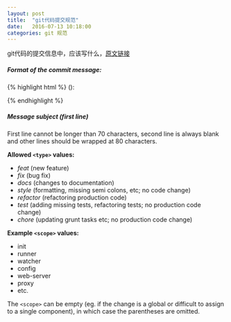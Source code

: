 ```yaml
---
layout: post
title:  "git代码提交规范"
date:   2016-07-13 10:18:00
categories: git 规范
---
```

git代码的提交信息中，应该写什么，[原文链接](http://karma-runner.github.io/0.10/dev/git-commit-msg.html)

##### Format of the commit message:
>

{% highlight html %}
<type>(<scope>): <subject>

<body>

<footer>
{% endhighlight %}

##### Message subject (first line)
First line cannot be longer than 70 characters, second line is always blank and other lines should be wrapped at 80 characters.


**Allowed `<type>` values:**

* _feat_ (new feature)
* _fix_ (bug fix)
* _docs_ (changes to documentation)
* _style_ (formatting, missing semi colons, etc; no code change)
* _refactor_ (refactoring production code)
* _test_ (adding missing tests, refactoring tests; no production code change)
* _chore_ (updating grunt tasks etc; no production code change)

**Example `<scope>` values:**

* init
* runner
* watcher
* config
* web-server
* proxy
* etc.

The `<scope>` can be empty (eg. if the change is a global or difficult to assign to a single component), in which case the parentheses are omitted.

